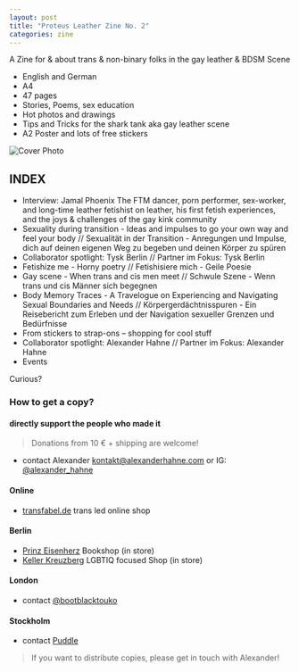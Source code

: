 ```yaml
---
layout: post
title: "Proteus Leather Zine No. 2"
categories: zine
---
```


A Zine for & about trans & non-binary folks in the gay leather & BDSM Scene

- English and German
- A4
- 47 pages
- Stories, Poems, sex education
- Hot photos and drawings
- Tips and Tricks for the shark tank aka gay leather scene
- A2 Poster and lots of free stickers

![Cover Photo](https://alexanderhahne.com/wp-content/uploads/2024/07/Cover-Proteus-Leather-No-2.png)

## INDEX

- Interview: Jamal Phoenix
The FTM dancer, porn performer, sex-worker, and long-time leather fetishist on leather, his first fetish experiences, and the joys & challenges of the gay kink community
 - Sexuality during transition - Ideas and impulses to go your own way and feel your body // Sexualität in der Transition - Anregungen und Impulse, dich auf deinen eigenen Weg zu begeben und deinen Körper zu spüren
- Collaborator spotlight: Tysk Berlin // Partner im Fokus: Tysk Berlin
- Fetishize me - Horny poetry // Fetishisiere mich - Geile Poesie
- Gay scene - When trans and cis men meet // Schwule Szene - Wenn trans und cis Männer sich begegnen
- Body Memory Traces - A Travelogue on Experiencing and Navigating Sexual Boundaries and Needs // Körpergerdächtnisspuren - Ein Reisebericht zum Erleben und der Navigation sexueller Grenzen und Bedürfnisse
- From stickers to strap-ons – shopping for cool stuff
- Collaborator spotlight: Alexander Hahne // Partner im Fokus: Alexander Hahne
- Events
  
Curious?

### How to get a copy?


#### directly support the people who made it

> Donations from 10 € + shipping are welcome!

- contact Alexander <kontakt@alexanderhahne.com> or IG: [@alexander_hahne](https://www.instagram.com/alexander_hahne/)

#### Online

- [transfabel.de](https://neu.transfabel.de/index.php?main_page=product_info&cPath=92_133&products_id=3218) trans led online shop

#### Berlin

- [Prinz Eisenherz](https://prinz-eisenherz.buchkatalog.de/) Bookshop (in store)
- [Keller Kreuzberg](https://kellerkreuzberg.com/) LGBTIQ focused Shop (in store)

#### London

- contact [@bootblacktouko](https://www.instagram.com/bootblacktouko/)

#### Stockholm

- contact [Puddle](https://www.instagram.com/subboy_puddle/)

> If you want to distribute copies, please get in touch with Alexander!